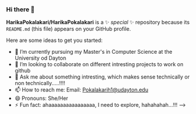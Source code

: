 ### Hi there 👋

**HarikaPokalakari/HarikaPokalakari** is a ✨ _special_ ✨ repository because its `README.md` (this file) appears on your GitHub profile.

Here are some ideas to get you started:

- 🔭 I’m currently pursuing my Master's in Computer Science at the University od Dayton
- 👯 I’m looking to collaborate on different intresting projects to work on github
- 💬 Ask me about something intresting, which makes sense technically or non technically.....!!!!
- 📫 How to reach me: Email: Pokalakarih1@udayton.edu
- 😄 Pronouns: She/Her
- ⚡ Fun fact: ahaaaaaaaaaaaaaaaa, I need to explore, hahahahah...!!!
-->
